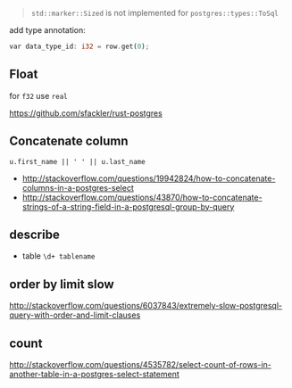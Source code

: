 >`std::marker::Sized` is not implemented for `postgres::types::ToSql`

add type annotation:

```rust
var data_type_id: i32 = row.get(0);
```

## Float

for `f32` use `real`

https://github.com/sfackler/rust-postgres

## Concatenate column

`u.first_name || ' ' || u.last_name`

- http://stackoverflow.com/questions/19942824/how-to-concatenate-columns-in-a-postgres-select
- http://stackoverflow.com/questions/43870/how-to-concatenate-strings-of-a-string-field-in-a-postgresql-group-by-query

## describe

- table `\d+ tablename`

## order by limit slow

http://stackoverflow.com/questions/6037843/extremely-slow-postgresql-query-with-order-and-limit-clauses

## count

http://stackoverflow.com/questions/4535782/select-count-of-rows-in-another-table-in-a-postgres-select-statement
